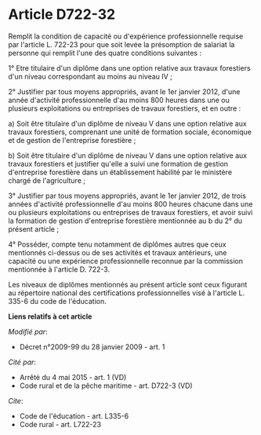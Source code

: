 # Article D722-32

Remplit la condition de capacité ou d'expérience professionnelle requise par l'article L. 722-23 pour que soit levée la
présomption de salariat la personne qui remplit l'une des quatre conditions suivantes : 

1° Etre titulaire d'un diplôme dans une option relative aux travaux forestiers d'un niveau correspondant au moins au niveau
IV ; 

2° Justifier par tous moyens appropriés, avant le 1er janvier 2012, d'une année d'activité professionnelle d'au moins 800
heures dans une ou plusieurs exploitations ou entreprises de travaux forestiers, et en outre : 

a) Soit être titulaire d'un diplôme de niveau V dans une option relative aux travaux forestiers, comprenant une unité de
formation sociale, économique et de gestion de l'entreprise forestière ; 

b) Soit être titulaire d'un diplôme de niveau V dans une option relative aux travaux forestiers et justifier qu'elle a suivi
une formation de gestion d'entreprise forestière dans un établissement habilité par le ministère chargé de l'agriculture ; 

3° Justifier par tous moyens appropriés, avant le 1er janvier 2012, de trois années d'activité professionnelle d'au moins 800
heures chacune dans une ou plusieurs exploitations ou entreprises de travaux forestiers, et avoir suivi la formation de
gestion d'entreprise forestière mentionnée au b du 2° du présent article ; 

4° Posséder, compte tenu notamment de diplômes autres que ceux mentionnés ci-dessus ou de ses activités et travaux
antérieurs, une capacité ou une expérience professionnelle reconnue par la commission mentionnée à l'article D. 722-3. 

Les niveaux de diplômes mentionnés au présent article sont ceux figurant au répertoire national des certifications
professionnelles visé à l'article L. 335-6 du code de l'éducation.

**Liens relatifs à cet article**

_Modifié par_:

  - Décret n°2009-99 du 28 janvier 2009 - art. 1

_Cité par_:

  - Arrêté du 4 mai 2015 - art. 1 (VD)
  - Code rural et de la pêche maritime - art. D722-3 (VD)

_Cite_:

  - Code de l'éducation - art. L335-6
  - Code rural - art. L722-23
